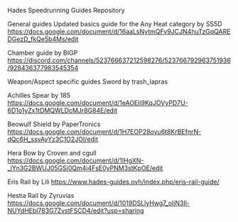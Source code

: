 Hades Speedrunning Guides Repository

General guides
Updated basics guide for the Any Heat category by SS5D
https://docs.google.com/document/d/16aaLsNytmQFv9JCJN4huTzGqQAREDGezD_fkQe5b4Ms/edit

Chamber guide by BIGP
https://discord.com/channels/523766637212598276/523766792963751936/928436377983545354


Weapon/Aspect specific guides
Sword by trash_lapras

Achilles Spear by 185
https://docs.google.com/document/d/1eAOEli9KqJOVyPD7U-6D1o1yZx1tDMQWLDcMJr8G84E/edit

Beowulf Shield by PaperTronics
https://docs.google.com/document/d/1H7EOP28oyu6t8KrBEfnrN-dQc6H_ssvAyYz3C1O2JOI/edit

Hera Bow by Croven and cgull
https://docs.google.com/document/d/1IHgXN-_iYn3G2BWUJ05GSi0Qm4j4FsE0yPNM3stKpOE/edit

Eris Rail by Lili
https://www.hades-guides.ovh/index.php/eris-rail-guide/

Hestia Rail by Zyruvias
https://docs.google.com/document/d/1019DSLlyHwg7_oIiN3Il-NUYdHEbl783G7ZvstFSCD4/edit?usp=sharing